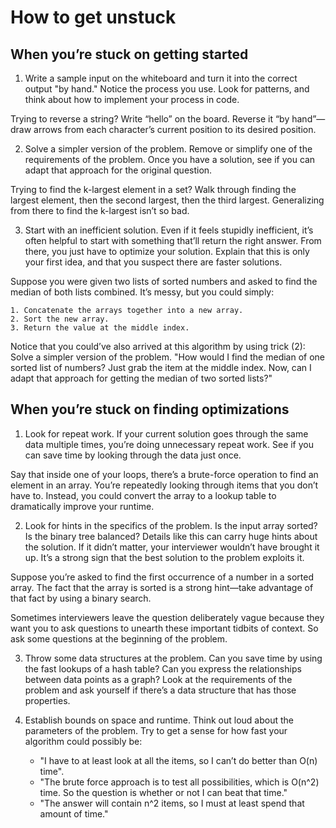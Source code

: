 # How to get unstuck

## When you’re stuck on getting started

1) Write a sample input on the whiteboard and turn it into the correct output "by hand." Notice the process you use. 
Look for patterns, and think about how to implement your process in code.

Trying to reverse a string? Write “hello” on the board. Reverse it “by hand”—draw arrows from each character’s current 
position to its desired position. 

2) Solve a simpler version of the problem. Remove or simplify one of the requirements of the problem. Once you have a 
solution, see if you can adapt that approach for the original question.

Trying to find the k-largest element in a set? Walk through finding the largest element, then the second largest, then 
the third largest. Generalizing from there to find the k-largest isn’t so bad.

3) Start with an inefficient solution. Even if it feels stupidly inefficient, it’s often helpful to start with 
something that’ll return the right answer. From there, you just have to optimize your solution. Explain that this is 
only your first idea, and that you suspect there are faster solutions.

Suppose you were given two lists of sorted numbers and asked to find the median of both lists combined. It’s messy, 
but you could simply:

    1. Concatenate the arrays together into a new array.
    2. Sort the new array.
    3. Return the value at the middle index.

Notice that you could’ve also arrived at this algorithm by using trick (2): Solve a simpler version of the problem. 
"How would I find the median of one sorted list of numbers? Just grab the item at the middle index. Now, can I adapt 
that approach for getting the median of two sorted lists?"

## When you’re stuck on finding optimizations

1) Look for repeat work. If your current solution goes through the same data multiple times, you’re doing unnecessary 
repeat work. See if you can save time by looking through the data just once.

Say that inside one of your loops, there’s a brute-force operation to find an element in an array. You’re repeatedly 
looking through items that you don’t have to. Instead, you could convert the array to a lookup table to dramatically 
improve your runtime.

2) Look for hints in the specifics of the problem. Is the input array sorted? Is the binary tree balanced? Details like 
this can carry huge hints about the solution. If it didn’t matter, your interviewer wouldn’t have brought it up. It’s 
a strong sign that the best solution to the problem exploits it.

Suppose you’re asked to find the first occurrence of a number in a sorted array. The fact that the array is sorted is 
a strong hint—take advantage of that fact by using a binary search.

Sometimes interviewers leave the question deliberately vague because they want you to ask questions to unearth these 
important tidbits of context. So ask some questions at the beginning of the problem.

3) Throw some data structures at the problem. Can you save time by using the fast lookups of a hash table? Can you 
express the relationships between data points as a graph? Look at the requirements of the problem and ask yourself if 
there’s a data structure that has those properties.

4) Establish bounds on space and runtime. Think out loud about the parameters of the problem. Try to get a sense for 
how fast your algorithm could possibly be:

    * "I have to at least look at all the items, so I can’t do better than O(n) time".
    * "The brute force approach is to test all possibilities, which is O(n^2) time. So the question is whether or not 
    I can beat that time."
    * "The answer will contain n^2​​ items, so I must at least spend that amount of time."

